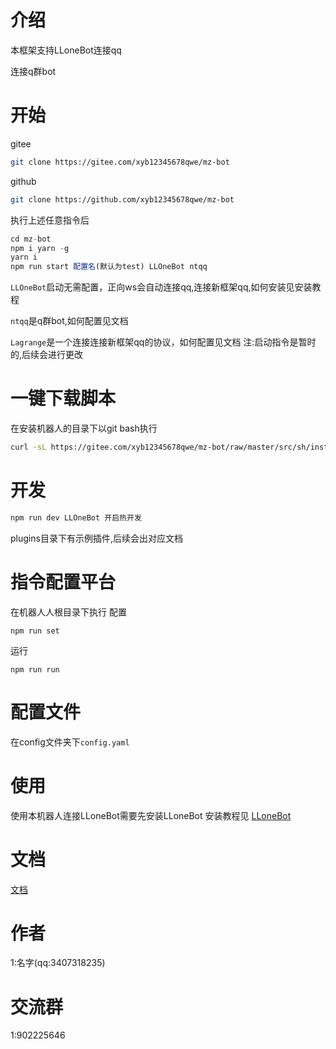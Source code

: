# 介绍
本框架支持LLoneBot连接qq

连接q群bot
# 开始
gitee
```sh
git clone https://gitee.com/xyb12345678qwe/mz-bot
```
github
```sh
git clone https://github.com/xyb12345678qwe/mz-bot
```
执行上述任意指令后
```js
cd mz-bot
npm i yarn -g
yarn i
npm run start 配置名(默认为test) LLOneBot ntqq
```
``LLOneBot``启动无需配置，正向ws会自动连接qq,连接新框架qq,如何安装见安装教程

``ntqq``是q群bot,如何配置见文档

``Lagrange``是一个连接连接新框架qq的协议，如何配置见文档
注:启动指令是暂时的,后续会进行更改
# 一键下载脚本
在安装机器人的目录下以git bash执行
```sh
curl -sL https://gitee.com/xyb12345678qwe/mz-bot/raw/master/src/sh/install.sh -o install.sh & sh install.sh
```
# 开发
```sh
npm run dev LLOneBot 开启热开发
```
plugins目录下有示例插件,后续会出对应文档
# 指令配置平台
在机器人人根目录下执行
配置
```
npm run set
```
运行
```
npm run run
```
# 配置文件
在config文件夹下``config.yaml``
# 使用
使用本机器人连接LLoneBot需要先安装LLoneBot
安装教程见 [LLoneBot](https://boke.mzbs.top/index.php/2024/07/08/%e5%ae%89%e8%a3%85llonebot/)

# 文档
[文档](https://docs.mzbs.top/)

# 作者
1:名字(qq:3407318235)
# 交流群
1:902225646
